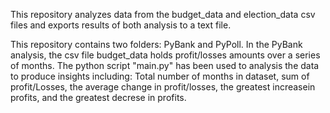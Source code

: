 This repository analyzes data from the budget_data and election_data csv files and exports results of both analysis to a text file.

This repository contains two folders: PyBank and PyPoll. In the PyBank analysis, the csv file budget_data holds profit/losses amounts over a series of months. The python script "main.py" has been used to analysis the data to produce insights including: Total number of months in dataset, sum of profit/Losses, the average change in profit/losses, the greatest increasein profits, and the greatest decrese in profits.
